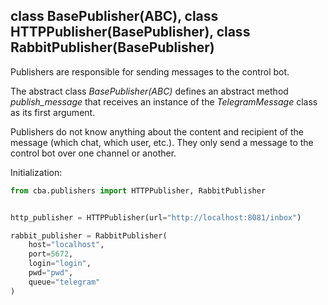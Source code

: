 ## class BasePublisher(ABC), class HTTPPublisher(BasePublisher), class RabbitPublisher(BasePublisher)

Publishers are responsible for sending messages to the control bot.

The abstract class _BasePublisher(ABC)_ defines an abstract 
method _publish_message_ that receives an instance of 
the _TelegramMessage_ class as its first argument.

Publishers do not know anything about the content and recipient 
of the message (which chat, which user, etc.).
They only send a message to the control bot over one channel or another.


Initialization:

```python
from cba.publishers import HTTPPublisher, RabbitPublisher


http_publisher = HTTPPublisher(url="http://localhost:8081/inbox")

rabbit_publisher = RabbitPublisher(
    host="localhost",
    port=5672,
    login="login",
    pwd="pwd",
    queue="telegram"
)
```
